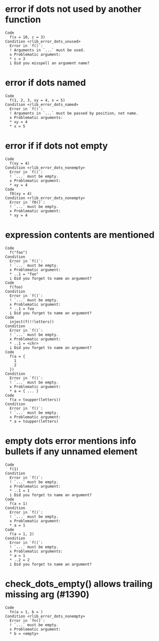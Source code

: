 # error if dots not used by another function

    Code
      f(x = 10, c = 3)
    Condition <rlib_error_dots_unused>
      Error in `f()`:
      ! Arguments in `...` must be used.
      x Problematic argument:
      * c = 3
      i Did you misspell an argument name?

# error if dots named

    Code
      f(1, 2, 3, xy = 4, x = 5)
    Condition <rlib_error_dots_named>
      Error in `f()`:
      ! Arguments in `...` must be passed by position, not name.
      x Problematic arguments:
      * xy = 4
      * x = 5

# error if if dots not empty

    Code
      f(xy = 4)
    Condition <rlib_error_dots_nonempty>
      Error in `f()`:
      ! `...` must be empty.
      x Problematic argument:
      * xy = 4
    Code
      f0(xy = 4)
    Condition <rlib_error_dots_nonempty>
      Error in `f0()`:
      ! `...` must be empty.
      x Problematic argument:
      * xy = 4

# expression contents are mentioned

    Code
      f("foo")
    Condition
      Error in `f()`:
      ! `...` must be empty.
      x Problematic argument:
      * ..1 = "foo"
      i Did you forget to name an argument?
    Code
      f(foo)
    Condition
      Error in `f()`:
      ! `...` must be empty.
      x Problematic argument:
      * ..1 = foo
      i Did you forget to name an argument?
    Code
      inject(f(!!letters))
    Condition
      Error in `f()`:
      ! `...` must be empty.
      x Problematic argument:
      * ..1 = <chr>
      i Did you forget to name an argument?
    Code
      f(a = {
        1
        2
      })
    Condition
      Error in `f()`:
      ! `...` must be empty.
      x Problematic argument:
      * a = { ... }
    Code
      f(a = toupper(letters))
    Condition
      Error in `f()`:
      ! `...` must be empty.
      x Problematic argument:
      * a = toupper(letters)

# empty dots error mentions info bullets if any unnamed element

    Code
      f(1)
    Condition
      Error in `f()`:
      ! `...` must be empty.
      x Problematic argument:
      * ..1 = 1
      i Did you forget to name an argument?
    Code
      f(a = 1)
    Condition
      Error in `f()`:
      ! `...` must be empty.
      x Problematic argument:
      * a = 1
    Code
      f(a = 1, 2)
    Condition
      Error in `f()`:
      ! `...` must be empty.
      x Problematic arguments:
      * a = 1
      * ..2 = 2
      i Did you forget to name an argument?

# check_dots_empty() allows trailing missing arg (#1390)

    Code
      fn(a = 1, b = )
    Condition <rlib_error_dots_nonempty>
      Error in `fn()`:
      ! `...` must be empty.
      x Problematic argument:
      * b = <empty>


